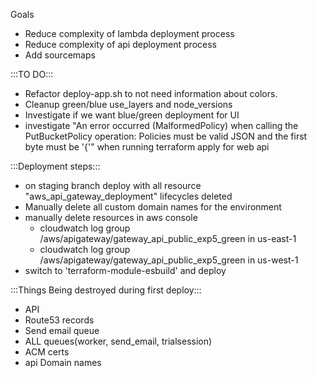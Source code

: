 Goals
- Reduce complexity of lambda deployment process
- Reduce complexity of api deployment process
- Add sourcemaps

:::TO DO:::
- Refactor deploy-app.sh to not need information about colors.
- Cleanup green/blue use_layers and node_versions
- Investigate if we want blue/green deployment for UI
- investigate "An error occurred (MalformedPolicy) when calling the PutBucketPolicy operation: Policies must be valid JSON and the first byte must be '{'" when running terraform apply for web api

:::Deployment steps:::
- on staging branch deploy with all resource "aws_api_gateway_deployment" lifecycles deleted
- Manually delete all custom domain names for the environment
- manually delete resources in aws console
  - cloudwatch log group /aws/apigateway/gateway_api_public_exp5_green in us-east-1
  - cloudwatch log group /aws/apigateway/gateway_api_public_exp5_green in us-west-1
- switch to 'terraform-module-esbuild' and deploy





:::Things Being destroyed during first deploy:::
- API
- Route53 records
- Send email queue
- ALL queues(worker, send_email, trialsession)
- ACM certs
- api Domain names
